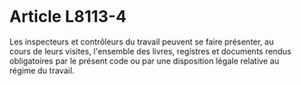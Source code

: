 # Article L8113-4

Les inspecteurs et contrôleurs du travail peuvent se faire présenter, au cours de leurs visites, l'ensemble des livres, registres et documents rendus obligatoires par le présent code ou par une disposition légale relative au régime du travail.